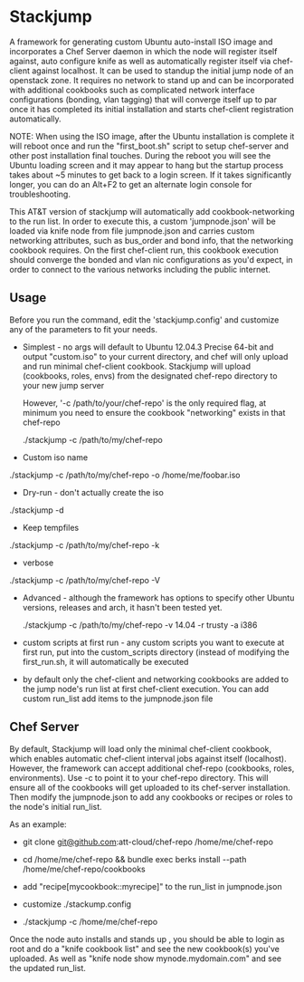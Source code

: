 # Stackjump

A framework for generating custom Ubuntu auto-install ISO image and incorporates a Chef Server daemon in which the node will register itself against, auto configure knife as well as automatically register itself via chef-client against localhost.  It can be used to standup the initial jump node of an openstack zone.  It requires no network to stand up and can be incorporated with additional cookbooks such as complicated network interface configurations (bonding, vlan tagging) that will converge itself up to par once it has completed its initial installation and starts chef-client registration automatically.

NOTE: When using the ISO image, after the Ubuntu installation is complete it will reboot once and run the "first_boot.sh" script to setup chef-server and other post installation final touches.   During the reboot you will see the Ubuntu loading screen and it may appear to hang but the startup process takes about ~5 minutes to get back to a login screen.  If it takes significantly longer, you can do an Alt+F2 to get an alternate login console for troubleshooting.

This AT&T version of stackjump will automatically add cookbook-networking to the run list.  In order to execute this, a custom 'jumpnode.json' will be loaded via knife node from file jumpnode.json and carries custom networking attributes, such as bus_order and bond info, that the networking cookbook requires.  On the first chef-client run, this cookbook execution should converge the bonded and vlan nic configurations as you'd expect, in order to connect to the various networks including the public internet.

## Usage

Before you run the command, edit the 'stackjump.config' and customize any of the parameters to fit your needs.

 * Simplest - no args will default to Ubuntu 12.04.3 Precise 64-bit and output "custom.iso" to your current directory, and chef will only upload and run minimal chef-client cookbook.
   Stackjump will upload (cookbooks, roles, envs) from the designated chef-repo directory to your new jump server

   However, '-c /path/to/your/chef-repo' is the only required flag, at minimum you need to ensure the cookbook "networking" exists in that chef-repo

   ./stackjump -c /path/to/my/chef-repo

 * Custom iso name

  ./stackjump -c /path/to/my/chef-repo -o /home/me/foobar.iso

 * Dry-run - don't actually create the iso

  ./stackjump -d

 * Keep tempfiles

  ./stackjump -c /path/to/my/chef-repo -k

 * verbose

  ./stackjump -c /path/to/my/chef-repo -V

 * Advanced - although the framework has options to specify other Ubuntu versions, releases and arch, it hasn't been tested yet.

   ./stackjump -c /path/to/my/chef-repo -v 14.04 -r trusty -a i386

 * custom scripts at first run - any custom scripts you want to execute at first run, put into the custom_scripts directory (instead of modifying the first_run.sh, it will automatically be executed

 * by default only the chef-client and networking cookbooks are added to the jump node's run list at first chef-client execution.  You can add custom run_list add items to the jumpnode.json file

## Chef Server

By default, Stackjump will load only the minimal chef-client cookbook, which enables automatic chef-client interval jobs against itself (localhost).  However, the framework can accept additional chef-repo (cookbooks, roles, environments).  Use -c to point it to your chef-repo directory.  This will ensure all of the cookbooks will get uploaded to its chef-server installation.  Then modify the jumpnode.json to add any cookbooks or recipes or roles to the node's initial run_list.

As an example:

* git clone git@github.com:att-cloud/chef-repo /home/me/chef-repo

* cd /home/me/chef-repo && bundle exec berks install --path /home/me/chef-repo/cookbooks

* add "recipe[mycookbook::myrecipe]" to the run_list in jumpnode.json

* customize ./stackump.config

* ./stackjump -c /home/me/chef-repo

Once the node auto installs and stands up , you should be able to login as root and do a "knife cookbook list" and see the new cookbook(s) you've uploaded.  As well as "knife node show mynode.mydomain.com" and see the updated run_list.

